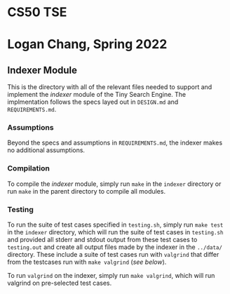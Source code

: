 # CS50 TSE 
# Logan Chang, Spring 2022

## Indexer Module

This is the directory with all of the relevant files needed to support and implement the *indexer* module of the Tiny Search Engine. The implmentation follows the specs layed out in `DESIGN.md` and `REQUIREMENTS.md`.

### Assumptions
Beyond the specs and assumptions in `REQUIREMENTS.md`, the indexer makes no additional assumptions. 

### Compilation
To compile the *indexer* module, simply run `make` in the `indexer` directory or run `make` in the parent directory to compile all modules.

### Testing
To run the suite of test cases specified in `testing.sh`, simply run `make test` in the `indexer` directory, which will run the suite of test cases in `testing.sh` and provided all stderr and stdout output from these test cases to `testing.out` and create all output files made by the indexer in the `../data/` directory. These include a suite of test cases run with `valgrind` that differ from the testcases run with `make valgrind` (*see below*).

To run `valgrind` on the indexer, simply run `make valgrind`, which will run valgrind on pre-selected test cases.